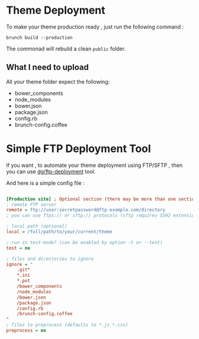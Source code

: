 # Theme Deployment

To make your theme production ready , just run the following command :

`brunch build --production`

The commonad will rebuild a clean `public` folder.


## What I need to upload

All your theme folder expect the following:

* bower_components
* node_modules
* bower.json
* package.json
* config.rb
* brunch-config.coffee

# Simple FTP Deployment Tool

If you want , to automate your theme deployment using FTP/SFTP , then you can use [dg/ftp-deployment](https://github.com/dg/ftp-deployment) tool.

And here is a simple config file :

```ini

[Production site] ; Optional section (there may be more than one section).
; remote FTP server
remote = ftp://user:secretpassword@ftp.example.com/directory
; you can use ftps:// or sftp:// protocols (sftp requires SSH2 extension)

; local path (optional)
local = /full/path/to/your/current/theme

; run in test-mode? (can be enabled by option -t or --test)
test = no

; files and directories to ignore
ignore = "
    .git*
    *.ini
    *.pot
    /bower_components
    /node_modules
    /bower.json
    /package.json
    /config.rb
    /brunch-config.coffee
"
; files to preprocess (defaults to *.js *.css)
preprocess = no

```
